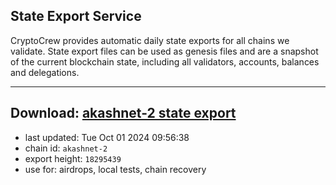 ## State Export Service
CryptoCrew provides automatic daily state exports for all chains we validate. State export files can be used as genesis files and are a snapshot of the current blockchain state, including all validators, accounts, balances and delegations.

---
**Download: [akashnet-2 state export](https://dl-eu2.ccvalidators.com/SERVICE/akash/akashnet-2_export_18295439.json)**
---

- last updated: Tue Oct 01 2024 09:56:38
- chain id: `akashnet-2`
- export height: `18295439`
- use for: airdrops, local tests, chain recovery
